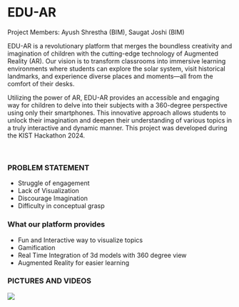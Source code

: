 
<h1>EDU-AR</h1>
<p>Project Members: Ayush Shrestha (BIM), Saugat Joshi (BIM) 

EDU-AR is a revolutionary platform that merges the boundless creativity and imagination of children with the cutting-edge technology of Augmented Reality (AR). Our vision is to transform classrooms into immersive learning environments where students can explore the solar system, visit historical landmarks, and experience diverse places and moments—all from the comfort of their desks. 

Utilizing the power of AR, EDU-AR provides an accessible and engaging way for children to delve into their subjects with a 360-degree perspective using only their smartphones. This innovative approach allows students to unlock their imagination and deepen their understanding of various topics in a truly interactive and dynamic manner. This project was developed during the KIST Hackathon 2024. 

</p>
<br>
<h3>PROBLEM STATEMENT</h3>
<ul>
  <li>
  Struggle of engagement </li>
<li>Lack of Visualization</li>
<li>Discourage Imagination </li>
<li>Difficulty in conceptual grasp</li>

</ul>

<h3>
  What our platform provides
</h3>
<ul>
  <li>Fun and Interactive way to visualize topics</li>
<li>Gamification</li>
<li>Real Time Integration of 3d models with 360 degree view</li>
<li>Augmented Reality for easier learning 
</li>
</ul>

<h3>PICTURES AND VIDEOS</h3>
<img src="https://prime.edu.np/wp-content/uploads/2024/07/Edu.ar_.jpg"/>


